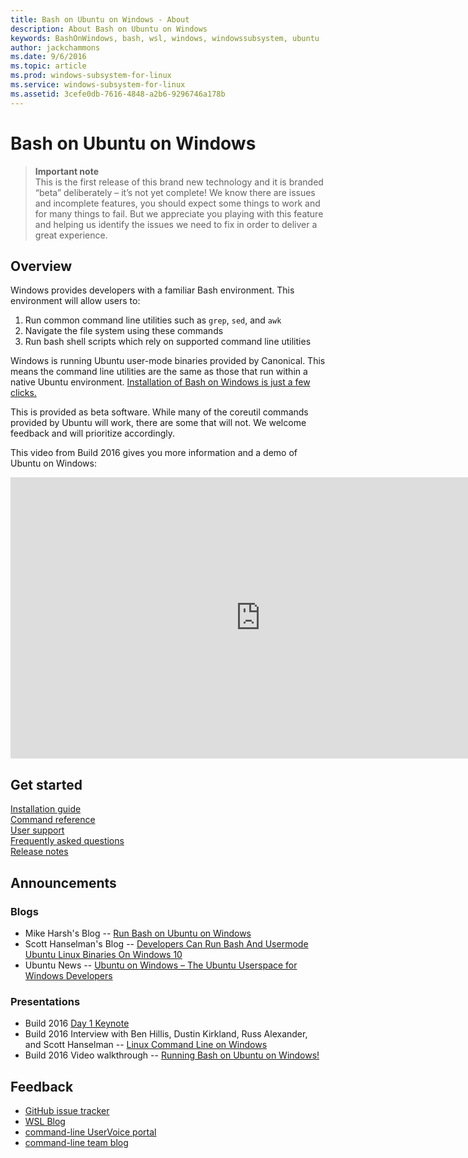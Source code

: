 ```yaml
---
title: Bash on Ubuntu on Windows - About
description: About Bash on Ubuntu on Windows
keywords: BashOnWindows, bash, wsl, windows, windowssubsystem, ubuntu
author: jackchammons
ms.date: 9/6/2016
ms.topic: article
ms.prod: windows-subsystem-for-linux
ms.service: windows-subsystem-for-linux
ms.assetid: 3cefe0db-7616-4848-a2b6-9296746a178b
---
```


# Bash on Ubuntu on Windows

> **Important note**  
  This is the first release of this brand new technology and it is branded “beta” deliberately – it’s not yet complete! We know there are issues and incomplete features, you should expect some things to work and for many things to fail. But we appreciate you playing with this feature and helping us identify the issues we need to fix in order to deliver a great experience.

## Overview
Windows provides developers with a familiar Bash environment. This environment will allow users to:

1.	Run common command line utilities such as `grep`, `sed`, and `awk`
2.	Navigate the file system using these commands
3.	Run bash shell scripts which rely on supported command line utilities

Windows is running Ubuntu user-mode binaries provided by Canonical.  This means the command line utilities are the same as those that run within a native Ubuntu environment.  [Installation of Bash on Windows is just a few clicks.](https://msdn.microsoft.com/commandline/wsl/install_guide)

This is provided as beta software.  While many of the coreutil commands provided by Ubuntu will work, there are some that will not.  We welcome feedback and will prioritize accordingly.  

This video from Build 2016 gives you more information and a demo of Ubuntu on Windows:  
<iframe src="https://channel9.msdn.com/Events/Build/2016/P488/player" width="800" height="450"  allowFullScreen="true" frameBorder="0" scrolling="no"></iframe>

## Get started
[Installation guide](https://msdn.microsoft.com/en-us/commandline/wsl/install_guide) <br/>
[Command reference](https://msdn.microsoft.com/en-us/commandline/wsl/reference) <br/>
[User support](https://msdn.microsoft.com/en-us/commandline/wsl/user_support) <br/>
[Frequently asked questions](https://msdn.microsoft.com/en-us/commandline/wsl/faq) <br/>
[Release notes](https://msdn.microsoft.com/en-us/commandline/wsl/release_notes) <br/>

## Announcements

### Blogs
* Mike Harsh's Blog -- [Run Bash on Ubuntu on Windows](https://blogs.windows.com/buildingapps/2016/03/30/run-bash-on-ubuntu-on-windows/)
* Scott Hanselman's Blog -- [Developers Can Run Bash And Usermode Ubuntu Linux Binaries On Windows 10](http://www.hanselman.com/blog/DevelopersCanRunBashShellAndUsermodeUbuntuLinuxBinariesOnWindows10.aspx)
* Ubuntu News -- [Ubuntu on Windows – The Ubuntu Userspace for Windows Developers](http://insights.ubuntu.com/2016/03/30/ubuntu-on-windows-the-ubuntu-userspace-for-windows-developers/) 


### Presentations
* Build 2016 [Day 1 Keynote](https://channel9.msdn.com/events/Build/2016/KEY01)
* Build 2016 Interview with Ben Hillis, Dustin Kirkland, Russ Alexander, and Scott Hanselman -- [Linux Command Line on Windows](https://channel9.msdn.com/Events/Build/2016/C906?ocid=player)
* Build 2016 Video walkthrough -- [Running Bash on Ubuntu on Windows!](https://channel9.msdn.com/events/Build/2016/P488)


## Feedback
* [GitHub issue tracker](https://github.com/Microsoft/BashOnWindows/issues)
* [WSL Blog](https://blogs.msdn.microsoft.com/wsl/)
* [command-line UserVoice portal](https://wpdev.uservoice.com/forums/266908-command-prompt-console-bash-on-ubuntu-on-windo/category/161892-bash)
* [command-line team blog](https://blogs.msdn.microsoft.com/commandline/)
